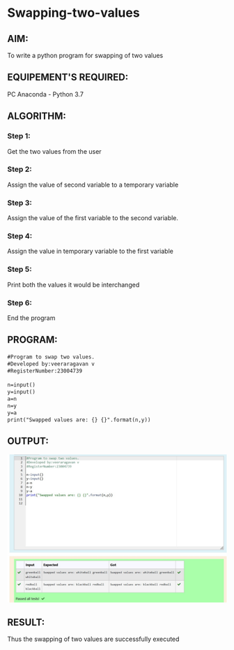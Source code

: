 # Swapping-two-values
## AIM:
To write a python program for swapping of two values
## EQUIPEMENT'S REQUIRED: 
PC
Anaconda - Python 3.7
## ALGORITHM: 
### Step 1:
Get the two values from the user
### Step 2: 
Assign the value of second variable to a temporary variable 
### Step 3: 
Assign the value of the first variable to the second variable.
### Step 4:  
Assign the value in temporary variable to the first variable
### Step 5: 
Print both the values it would be interchanged
### Step 6: 
End the program
## PROGRAM:

```
#Program to swap two values.
#Developed by:veeraragavan v
#RegisterNumber:23004739

n=input()
y=input()
a=n
n=y
y=a
print("Swapped values are: {} {}".format(n,y))
```
## OUTPUT:

![output](<ex 01.jpg>)

## RESULT:
Thus the swapping of two values are successfully executed



